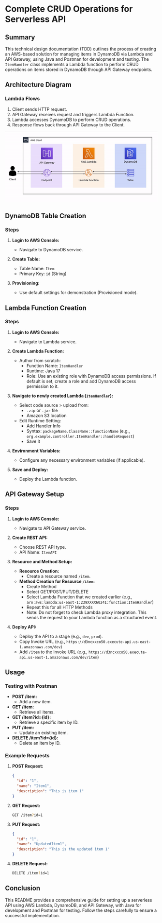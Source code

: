 # Complete CRUD Operations for Serverless API

## Summary

This technical design documentation (TDD) outlines the process of creating an AWS-based solution for managing items in DynamoDB via Lambda and API Gateway, using Java and Postman for development and testing. The `ItemHandler` class implements a Lambda function to perform CRUD operations on items stored in DynamoDB through API Gateway endpoints.

## Architecture Diagram

### Lambda Flows

1. Client sends HTTP request.
2. API Gateway receives request and triggers Lambda Function.
3. Lambda accesses DynamoDB to perform CRUD operations.
4. Response flows back through API Gateway to the Client.

![Architecture Diagram](https://github.com/gitkailash/lambdaRestAPI/blob/master/src/main/resources/lambda%20flow.png)

## DynamoDB Table Creation

### Steps

1. **Login to AWS Console:**
    - Navigate to DynamoDB service.

2. **Create Table:**
    - Table Name: `Item`
    - Primary Key: `id` (String)

3. **Provisioning:**
    - Use default settings for demonstration (Provisioned mode).

## Lambda Function Creation

### Steps

1. **Login to AWS Console:**
    - Navigate to Lambda service.

2. **Create Lambda Function:**
    - Author from scratch:
        - Function Name: `ItemHandler`
        - Runtime: Java 17
        - Role: Use an existing role with DynamoDB access permissions. If default is set, create a role and add DynamoDB access permission to it.

3. **Navigate to newly created Lambda (`ItemHandler`):**
    - Select code source > upload from:
        - `.zip` or `.jar` file
        - Amazon S3 location
    - Edit Runtime Setting:
        - Add Handler Info
        - Syntax: `packageName.ClassName::functionName` (e.g., `org.example.controller.ItemHandler::handleRequest`)
        - Save it

4. **Environment Variables:**
    - Configure any necessary environment variables (if applicable).

5. **Save and Deploy:**
    - Deploy the Lambda function.

## API Gateway Setup

### Steps

1. **Login to AWS Console:**
    - Navigate to API Gateway service.

2. **Create REST API:**
    - Choose REST API type.
    - API Name: `ItemAPI`

3. **Resource and Method Setup:**
    - **Resource Creation:**
        - Create a resource named `/item`.
    - **Method Creation for Resource `/item`:**
        - Create Method
        - Select GET/POST/PUT/DELETE
        - Select Lambda Function that we created earlier (e.g., `arn:aws:lambda:us-east-1:239XXXX60241:function:ItemHandler`)
        - Repeat this for all HTTP Methods
        - Note: Do not forget to check Lambda proxy integration. This sends the request to your Lambda function as a structured event.

4. **Deploy API:**
    - Deploy the API to a stage (e.g., `dev`, `prod`).
    - Copy Invoke URL (e.g., `https://d3ncxxco50.execute-api.us-east-1.amazonaws.com/dev`)
    - Add `/item` to the Invoke URL (e.g., `https://d3ncxxco50.execute-api.us-east-1.amazonaws.com/dev/item`)

## Usage

### Testing with Postman

- **POST /item:**
    - Add a new item.
- **GET /item:**
    - Retrieve all items.
- **GET /item?id={id}:**
    - Retrieve a specific item by ID.
- **PUT /item:**
    - Update an existing item.
- **DELETE /item?id={id}:**
    - Delete an item by ID.

### Example Requests

1. **POST Request:**

   ```json
   {
     "id": "1",
     "name": "Item1",
     "description": "This is item 1"
   }
   ```

2. **GET Request:**

   ```sh
   GET /item?id=1
   ```

3. **PUT Request:**

   ```json
   {
     "id": "1",
     "name": "UpdatedItem1",
     "description": "This is the updated item 1"
   }
   ```

4. **DELETE Request:**

   ```sh
   DELETE /item?id=1
   ```

## Conclusion

This README provides a comprehensive guide for setting up a serverless API using AWS Lambda, DynamoDB, and API Gateway, with Java for development and Postman for testing. Follow the steps carefully to ensure a successful implementation.
